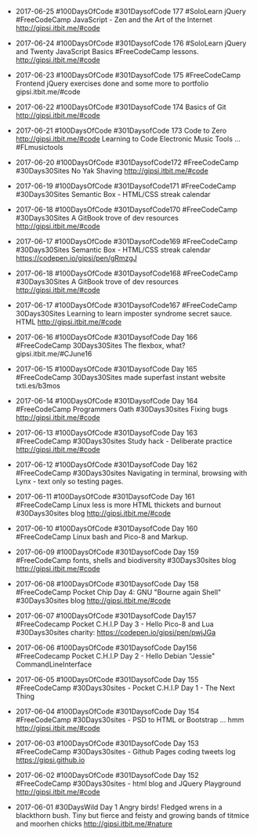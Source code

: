 * 2017-06-25 #100DaysOfCode #301DaysofCode 177 #SoloLearn jQuery #FreeCodeCamp JavaScript - Zen and the Art of the Internet http://gipsi.itbit.me/#code

* 2017-06-24 #100DaysOfCode #301DaysofCode 176 #SoloLearn jQuery and Twenty JavaScript Basics #FreeCodeCamp lessons. http://gipsi.itbit.me/#code 

* 2017-06-23  #100DaysOfCode #301DaysofCode 175 #FreeCodeCamp Frontend jQuery exercises done and some more to portfolio gipsi.itbit.me/#code 

* 2017-06-22  #100DaysOfCode #301DaysofCode 174 Basics of Git http://gipsi.itbit.me/#code 

* 2017-06-21  #100DaysOfCode #301DaysofCode 173 Code to Zero http://gipsi.itbit.me/#code  Learning to Code Electronic Music Tools ... #FLmusictools

* 2017-06-20  #100DaysOfCode #301DaysofCode172 #FreeCodeCamp #30Days30Sites 
No Yak Shaving http://gipsi.itbit.me/#code 

* 2017-06-19 #100DaysOfCode #301DaysofCode171 #FreeCodeCamp #30Days30Sites Semantic Box - HTML/CSS streak calendar

* 2017-06-18 #100DaysOfCode #301DaysofCode170 #FreeCodeCamp #30Days30Sites A GitBook trove of dev resources
http://gipsi.itbit.me/#code 

* 2017-06-17 #100DaysOfCode #301DaysofCode169 #FreeCodeCamp #30Days30Sites Semantic Box  - HTML/CSS streak calendar
https://codepen.io/gipsi/pen/gRmzgJ

* 2017-06-18 #100DaysOfCode #301DaysofCode168 #FreeCodeCamp #30Days30Sites A GitBook trove of dev resources
http://gipsi.itbit.me/#code 

* 2017-06-17 #100DaysOfCode #301DaysofCode167 #FreeCodeCamp 30Days30Sites
Learning to learn imposter syndrome secret sauce. HTML http://gipsi.itbit.me/#code 

* 2017-06-16 #100DaysOfCode #301DaysofCode Day 166 #FreeCodeCamp 30Days30Sites
The flexbox, what? gipsi.itbit.me/#CJune16

* 2017-06-15 #100DaysOfCode #301DaysofCode Day 165 #FreeCodeCamp 30Days30Sites made superfast instant website txti.es/b3mos

* 2017-06-14 #100DaysOfCode  #301DaysofCode Day 164 #FreeCodeCamp Programmers Oath #30Days30sites Fixing bugs http://gipsi.itbit.me/#code 


* 2017-06-13 #100DaysOfCode  #301DaysofCode Day 163 #FreeCodeCamp #30Days30sites Study hack - Deliberate practice http://gipsi.itbit.me/#code 

* 2017-06-12 #100DaysOfCode  #301DaysofCode Day 162 #FreeCodeCamp #30Days30sites Navigating in terminal, browsing with Lynx - text only so testing pages.

* 2017-06-11 #100DaysOfCode #301DaysofCode Day 161 #FreeCodeCamp Linux less is more HTML thickets and burnout #30Days30sites blog http://gipsi.itbit.me/#code 

* 2017-06-10 #100DaysOfCode  #301DaysofCode Day 160 #FreeCodeCamp Linux bash and Pico-8 and Markup.

* 2017-06-09 #100DaysOfCode  #301DaysofCode Day 159 #FreeCodeCamp fonts, shells and biodiversity 
#30Days30sites blog http://gipsi.itbit.me/#code 

* 2017-06-08 #100DaysOfCode #301DaysofCode Day 158 #FreeCodeCamp Pocket Chip Day 4: GNU "Bourne again Shell" #30Days30sites blog http://gipsi.itbit.me/#code 

* 2017-06-07 #100DaysOfCode #301DaysofCode Day157 #FreeCodecamp Pocket C.H.I.P Day 3 - Hello Pico-8 and Lua #30Days30sites charity: https://codepen.io/gipsi/pen/pwjJGa

* 2017-06-06 #100DaysOfCode #301DaysofCode Day156 #FreeCodecamp Pocket C.H.I.P Day 2 - Hello Debian "Jessie" CommandLineInterface

* 2017-06-05 #100DaysOfCode  #301DaysofCode Day 155 #FreeCodeCamp #30Days30sites  -  Pocket C.H.I.P Day 1 - The Next Thing

* 2017-06-04 #100DaysOfCode  #301DaysofCode Day 154 #FreeCodeCamp #30Days30sites  -  PSD to HTML or Bootstrap ... hmm http://gipsi.itbit.me/#code

* 2017-06-03  #100DaysOfCode  #301DaysofCode Day 153 #FreeCodeCamp #30Days30sites  - Github Pages coding tweets log https://gipsi.github.io 
 
 
* 2017-06-02 #100DaysOfCode  #301DaysofCode Day 152 #FreeCodeCamp #30Days30sites  - html blog and JQuery Playground
http://gipsi.itbit.me/#code


* 2017-06-01 #30DaysWild Day 1 Angry birds! Fledged wrens in a blackthorn bush.  Tiny but fierce and feisty and growing bands of titmice and moorhen chicks http://gipsi.itbit.me/#nature
